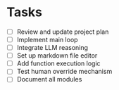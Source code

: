 # Tasks

- [ ] Review and update project plan
- [ ] Implement main loop
- [ ] Integrate LLM reasoning
- [ ] Set up markdown file editor
- [ ] Add function execution logic
- [ ] Test human override mechanism
- [ ] Document all modules
